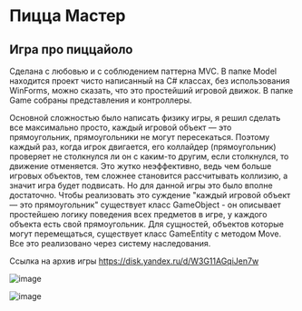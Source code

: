 # Пицца Мастер
## Игра про пиццайоло
Сделана с любовью и с соблюдением паттерна MVC. В папке Model находится проект чисто написанный на C# классах, без использования WinForms, можно сказать, что это простейший игровой движок. В папке Game собраны представления и контроллеры.

Основной сложностью было написать физику игры, я решил сделать все максимально просто, каждый игровой объект — это прямоугольник, прямоугольники не могут пересекаться. Поэтому каждый раз, когда игрок двигается, его коллайдер (прямоугольник) проверяет не столкнулся ли он с каким-то другим, если столкнулся, то движение отменяется. Это жутко неэффективно, ведь чем больше игровых объектов, тем сложнее становится рассчитывать коллизию, а значит игра будет подвисать. Но для данной игры это было вполне достаточно. Чтобы реализовать это суждение "каждый игровой объект — это прямоугольник" существует класс GameObject - он описывает простейшею логику поведения всех предметов в игре, у каждого объекта есть свой прямоугольник. Для сущностей, объектов которые могут перемещаться, существует класс GameEntity c методом Move. Все это реализовано через систему наследования.

Ссылка на архив игры https://disk.yandex.ru/d/W3G11AGqiJen7w


![image](https://user-images.githubusercontent.com/101575777/232448004-d2f47cc1-0bef-4451-b80a-cfa1609c9a3c.png)

![image](https://user-images.githubusercontent.com/101575777/232448203-d64ef15d-ffa9-46d1-9227-c59d6e4acfe0.png)
